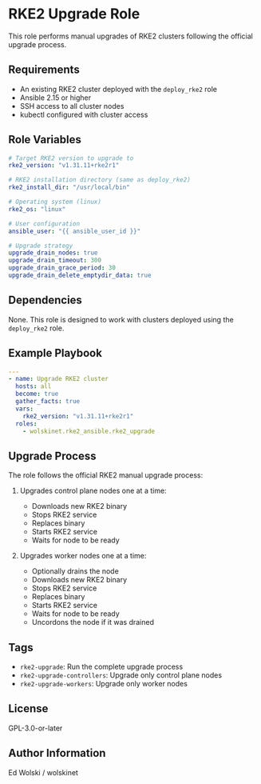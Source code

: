 # RKE2 Upgrade Role

This role performs manual upgrades of RKE2 clusters following the official upgrade process.

## Requirements

- An existing RKE2 cluster deployed with the `deploy_rke2` role
- Ansible 2.15 or higher
- SSH access to all cluster nodes
- kubectl configured with cluster access

## Role Variables

```yaml
# Target RKE2 version to upgrade to
rke2_version: "v1.31.11+rke2r1"

# RKE2 installation directory (same as deploy_rke2)
rke2_install_dir: "/usr/local/bin"

# Operating system (linux)
rke2_os: "linux"

# User configuration
ansible_user: "{{ ansible_user_id }}"

# Upgrade strategy
upgrade_drain_nodes: true
upgrade_drain_timeout: 300
upgrade_drain_grace_period: 30
upgrade_drain_delete_emptydir_data: true
```

## Dependencies

None. This role is designed to work with clusters deployed using the `deploy_rke2` role.

## Example Playbook

```yaml
---
- name: Upgrade RKE2 cluster
  hosts: all
  become: true
  gather_facts: true
  vars:
    rke2_version: "v1.31.11+rke2r1"
  roles:
    - wolskinet.rke2_ansible.rke2_upgrade
```

## Upgrade Process

The role follows the official RKE2 manual upgrade process:

1. Upgrades control plane nodes one at a time:
   - Downloads new RKE2 binary
   - Stops RKE2 service
   - Replaces binary
   - Starts RKE2 service
   - Waits for node to be ready

2. Upgrades worker nodes one at a time:
   - Optionally drains the node
   - Downloads new RKE2 binary
   - Stops RKE2 service
   - Replaces binary
   - Starts RKE2 service
   - Waits for node to be ready
   - Uncordons the node if it was drained

## Tags

- `rke2-upgrade`: Run the complete upgrade process
- `rke2-upgrade-controllers`: Upgrade only control plane nodes
- `rke2-upgrade-workers`: Upgrade only worker nodes

## License

GPL-3.0-or-later

## Author Information

Ed Wolski / wolskinet